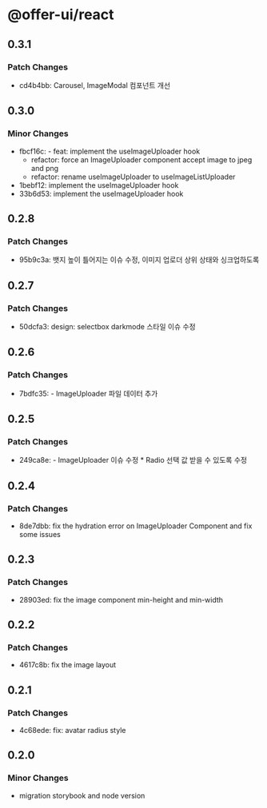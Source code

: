 # @offer-ui/react

## 0.3.1

### Patch Changes

- cd4b4bb: Carousel, ImageModal 컴포넌트 개선

## 0.3.0

### Minor Changes

- fbcf16c: - feat: implement the useImageUploader hook
  - refactor: force an ImageUploader component accept image to jpeg and png
  - refactor: rename useImageUploader to useImageListUploader
- 1bebf12: implement the useImageUploader hook
- 33b6d53: implement the useImageUploader hook

## 0.2.8

### Patch Changes

- 95b9c3a: 뱃지 높이 틀어지는 이슈 수정, 이미지 업로더 상위 상태와 싱크업하도록

## 0.2.7

### Patch Changes

- 50dcfa3: design: selectbox darkmode 스타일 이슈 수정

## 0.2.6

### Patch Changes

- 7bdfc35: - ImageUploader 파일 데이터 추가

## 0.2.5

### Patch Changes

- 249ca8e: - ImageUploader 이슈 수정 \* Radio 선택 값 받을 수 있도록 수정

## 0.2.4

### Patch Changes

- 8de7dbb: fix the hydration error on ImageUploader Component and fix some issues

## 0.2.3

### Patch Changes

- 28903ed: fix the image component min-height and min-width

## 0.2.2

### Patch Changes

- 4617c8b: fix the image layout

## 0.2.1

### Patch Changes

- 4c68ede: fix: avatar radius style

## 0.2.0

### Minor Changes

- migration storybook and node version
